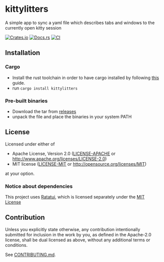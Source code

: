# kittylitters

A simple app to sync a yaml file which describes tabs and windows to the currently open kitty session

[Ratatui]: https://ratatui.rs
[![Crates.io](https://img.shields.io/crates/v/kittylitters.svg)](https://crates.io/crates/kittylitters)
[![Docs.rs](https://docs.rs/kittylitters/badge.svg)](https://docs.rs/kittylitters)
[![CI](https://github.com/bmblb3/kittylitters/workflows/CI/badge.svg)](https://github.com/bmblb3/kittylitters/actions)

## Installation

### Cargo

* Install the rust toolchain in order to have cargo installed by following
  [this](https://www.rust-lang.org/tools/install) guide.
* run `cargo install kittylitters`

### Pre-built binaries
* Download the tar from [releases](https://github.com/bmblb3/kittylitters/releases)
* unpack the file and place the binaries in your system PATH

## License

Licensed under either of

 * Apache License, Version 2.0
   ([LICENSE-APACHE](LICENSE-APACHE) or http://www.apache.org/licenses/LICENSE-2.0)
 * MIT license
   ([LICENSE-MIT](LICENSE-MIT) or http://opensource.org/licenses/MIT)

at your option.

### Notice about dependencies
This project uses [Ratatui], which is licensed separately
under the [MIT License](LICENSE-MIT)

## Contribution

Unless you explicitly state otherwise, any contribution intentionally submitted
for inclusion in the work by you, as defined in the Apache-2.0 license, shall be
dual licensed as above, without any additional terms or conditions.

See [CONTRIBUTING.md](CONTRIBUTING.md).
